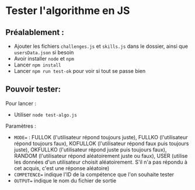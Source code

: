 # Tester l'algorithme en JS

## Préalablement : 
- Ajouter les fichiers `challenges.js` et `skills.js` dans le dossier, ainsi que `usersData.json` si besoin
- Avoir installer `node` et `npm`
- Lancer `npm install`
- Lancer `npm run test-ok` pour voir si tout se passe bien


## Pouvoir tester: 
Pour lancer : 
- Utiliser `node test-algo.js`

Paramètres : 
- `MODE=` : FULLOK (l'utilisateur répond toujours juste), FULLKO (l'utilisateur répond toujours faux), KOFULLOK (l'utilisateur répond faux puis toujours juste), OKFULLKO (l'utilisateur répond juste puis toujours faux), RANDOM (l'utilisateur répond aléatoirement juste ou faux), USER (utilise les données d'un utilisateur choisit aléatoirement. S'il n'a pas répondu à cet acquis, c'est une réponse aléatoire)
- `COMPETENCE=` indique l'ID de la compétence que l'on souhaite tester
- `OUTPUT=` indique le nom du fichier de sortie 
